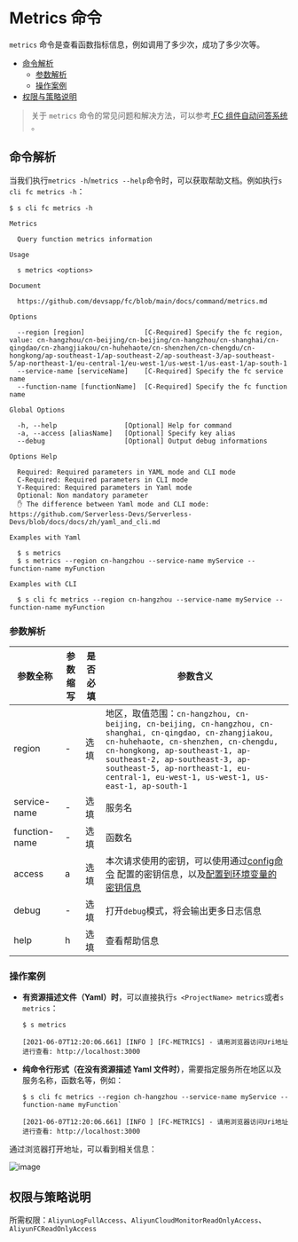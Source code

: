 # Metrics 命令

`metrics` 命令是查看函数指标信息，例如调用了多少次，成功了多少次等。

- [命令解析](#命令解析)
    - [参数解析](#参数解析)
    - [操作案例](#操作案例)
- [权限与策略说明](#权限与策略说明)

> 关于 `metrics` 命令的常见问题和解决方法，可以参考[ FC 组件自动问答系统](http://qa.devsapp.cn/fc?type=metrics) 。

## 命令解析

当我们执行`metrics -h`/`metrics --help`命令时，可以获取帮助文档。例如执行`s cli fc metrics -h`：

```shell script
$ s cli fc metrics -h

Metrics

  Query function metrics information 

Usage

  s metrics <options>  
                       
Document
  
  https://github.com/devsapp/fc/blob/main/docs/command/metrics.md                

Options
               
  --region [region]               [C-Required] Specify the fc region, value: cn-hangzhou/cn-beijing/cn-beijing/cn-hangzhou/cn-shanghai/cn-qingdao/cn-zhangjiakou/cn-huhehaote/cn-shenzhen/cn-chengdu/cn-hongkong/ap-southeast-1/ap-southeast-2/ap-southeast-3/ap-southeast-5/ap-northeast-1/eu-central-1/eu-west-1/us-west-1/us-east-1/ap-south-1  
  --service-name [serviceName]    [C-Required] Specify the fc service name  
  --function-name [functionName]  [C-Required] Specify the fc function name                                          

Global Options

  -h, --help                 [Optional] Help for command          
  -a, --access [aliasName]   [Optional] Specify key alias         
  --debug                    [Optional] Output debug informations       

Options Help

  Required: Required parameters in YAML mode and CLI mode
  C-Required: Required parameters in CLI mode
  Y-Required: Required parameters in Yaml mode
  Optional: Non mandatory parameter
  ✋ The difference between Yaml mode and CLI mode: https://github.com/Serverless-Devs/Serverless-Devs/blob/docs/docs/zh/yaml_and_cli.md

Examples with Yaml

  $ s metrics                                                          
  $ s metrics --region cn-hangzhou --service-name myService --function-name myFunction 

Examples with CLI

  $ s cli fc metrics --region cn-hangzhou --service-name myService --function-name myFunction 
```

### 参数解析

| 参数全称 | 参数缩写 | 是否必填 | 参数含义 |
|-----|-----|-----|-----|
| region | - | 选填 |地区，取值范围：`cn-hangzhou, cn-beijing, cn-beijing, cn-hangzhou, cn-shanghai, cn-qingdao, cn-zhangjiakou, cn-huhehaote, cn-shenzhen, cn-chengdu, cn-hongkong, ap-southeast-1, ap-southeast-2, ap-southeast-3, ap-southeast-5, ap-northeast-1, eu-central-1, eu-west-1, us-west-1, us-east-1, ap-south-1` |
| service-name | - | 选填 |服务名 |
| function-name | - | 选填 | 函数名 |
| access | a | 选填 | 本次请求使用的密钥，可以使用通过[config命令](https://github.com/Serverless-Devs/Serverless-Devs/tree/master/docs/zh/command/config.md#config-add-命令) 配置的密钥信息，以及[配置到环境变量的密钥信息](https://github.com/Serverless-Devs/Serverless-Devs/tree/master/docs/zh/command/config.md#通过环境变量配置密钥信息) |
| debug | - | 选填 | 打开`debug`模式，将会输出更多日志信息 |
| help | h | 选填 | 查看帮助信息 |

### 操作案例

- **有资源描述文件（Yaml）时**，可以直接执行`s <ProjectName> metrics`或者`s metrics`：
    ```text
    $ s metrics
    
    [2021-06-07T12:20:06.661] [INFO ] [FC-METRICS] - 请用浏览器访问Uri地址进行查看: http://localhost:3000
    ``` 
- **纯命令行形式（在没有资源描述 Yaml 文件时）**，需要指定服务所在地区以及服务名称，函数名等，例如：
    ```text
    $ s cli fc metrics --region ch-hangzhou --service-name myService --function-name myFunction`
    
    [2021-06-07T12:20:06.661] [INFO ] [FC-METRICS] - 请用浏览器访问Uri地址进行查看: http://localhost:3000
    ```    

通过浏览器打开地址，可以看到相关信息：

![image](https://user-images.githubusercontent.com/21079031/120958920-419b2400-c78b-11eb-9f3c-8b49c1354a37.png)


## 权限与策略说明

所需权限：`AliyunLogFullAccess`、`AliyunCloudMonitorReadOnlyAccess`、`AliyunFCReadOnlyAccess`
